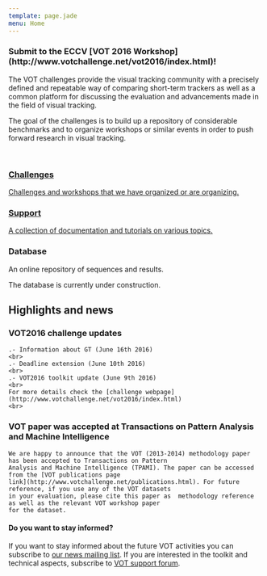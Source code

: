 ```yaml
---
template: page.jade
menu: Home
---
```


<div class="panel panel-success">
  <div class="panel-heading">
    <h3 class="panel-title">Submit to the ECCV [VOT 2016 Workshop](http://www.votchallenge.net/vot2016/index.html)!</h3>
  </div>
</div>

The VOT challenges provide the visual tracking community with a precisely defined and repeatable way of comparing short-term trackers as well as a common platform for discussing the evaluation and advancements made in the field of visual tracking.

The goal of the challenges is to build up a repository of considerable benchmarks and to organize workshops or similar events in order to push forward research in visual tracking.

<br />

<div class="row">

<div class="col-lg-4 col-sm-12">
<a href="/challenges.html" class="hugebutton text-primary">
<h3><i class="glyphicon glyphicon-star"></i> Challenges</h3>
<p>Challenges and workshops that we have organized or are organizing.</p>
<!--p class="text-success"><i class="glyphicon glyphicon-bullhorn"></i> Test.</p-->
</a>
</div>

<div class="col-lg-4 col-sm-12">
<a href="/howto/" class="hugebutton text-primary">
<h3><i class="glyphicon glyphicon-book"></i> Support</h3>
A collection of documentation and tutorials on various topics.
</a>
</div>

<div class="col-lg-4 col-sm-12">
<div  class="hugebutton text-muted">
<h3><i class="glyphicon glyphicon-cloud"></i> Database</h3>
<p>An online repository of sequences and results.</p>
<p class="text-warning"><i class="glyphicon glyphicon-wrench"></i> The database is currently under construction.</p>
</div>
</div>

</div>

## Highlights and news

<div class="panel panel-success">
  <div class="panel-heading">
    <h3 class="panel-title"> VOT2016 challenge updates</h3>
  </div>
  <div class="panel-body">

    .- Information about GT (June 16th 2016)
    <br>
    .- Deadline extension (June 10th 2016)
    <br>
    .- VOT2016 toolkit update (June 9th 2016)
    <br>
    For more details check the [challenge webpage](http://www.votchallenge.net/vot2016/index.html)
    <br>

  </div>
</div>



<div class="panel panel-default">
  <div class="panel-heading">
    <h3 class="panel-title">VOT paper was accepted at Transactions on Pattern Analysis and Machine Intelligence</h3>
  </div>
  <div class="panel-body">

    We are happy to announce that the VOT (2013-2014) methodology paper has been accepted to Transactions on Pattern 
    Analysis and Machine Intelligence (TPAMI). The paper can be accessed from the [VOT publications page 
    link](http://www.votchallenge.net/publications.html). For future reference, if you use any of the VOT datasets 
    in your evaluation, please cite this paper as  methodology reference as well as the relevant VOT workshop paper 
    for the dataset.
  </div>
</div>

<div class="alert alert-info" role="alert">
<div class="icon-left"><i class="glyphicon glyphicon-bullhorn hugeicon"></i> </div>
<h4>Do you want to stay informed?</h4>

If you want to stay informed about the future VOT activities you can subscribe to [our news mailing list](https://service.ait.ac.at/mailman/listinfo/votchallenge). If you are interested in the toolkit and technical aspects, subscribe to [VOT support forum](https://groups.google.com/forum/?hl=en#!forum/votchallenge-help).
</div>
